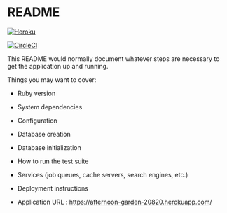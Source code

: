 # README

[![Heroku](https://heroku-badge.herokuapp.com/?app=quizzy-by-mitulgautam)](https://quizzy-by-mitulgautam.herokuapp.com/)

[![CircleCI](https://circleci.com/gh/circleci/circleci-docs.svg?style=svg)](https://circleci.com/gh/circleci/circleci-docs)

This README would normally document whatever steps are necessary to get the
application up and running.

Things you may want to cover:

- Ruby version

- System dependencies

- Configuration

- Database creation

- Database initialization

- How to run the test suite

- Services (job queues, cache servers, search engines, etc.)

- Deployment instructions

- Application URL : https://afternoon-garden-20820.herokuapp.com/
